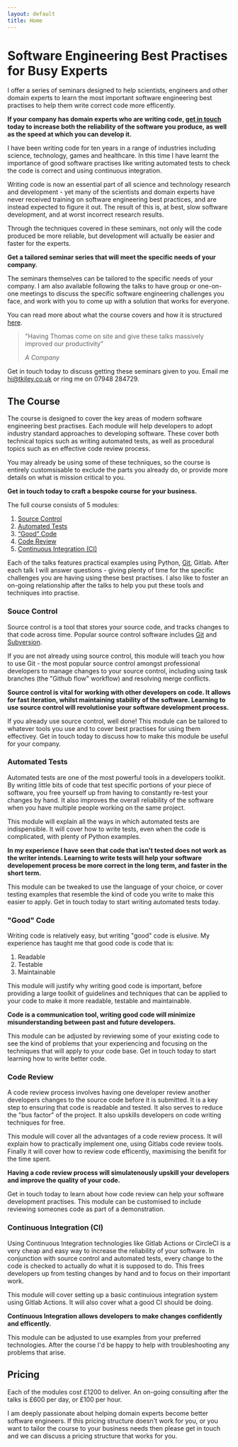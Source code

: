 ```yaml
---
layout: default
title: Home
---
```

# Software Engineering Best Practises for Busy Experts

I offer a series of seminars designed to help scientists, engineers and other domain experts to learn the most important software engineering best practises to help them write correct code more efficently.

**If your company has domain experts who are writing code, [get in touch](mailto:hi@tkiley.co.uk) today to increase both the reliability of the software you produce, as well as the speed at which you can develop it.**

I have been writing code for ten years in a range of industries including science, technology, games and healthcare. In this time I have learnt the importance of good software practises like writing automated tests to check the code is correct and using continuous integration.

Writing code is now an essential part of all science and technology research and development - yet many of the scientists and domain experts have never received training on software engineering best practices, and are instead expected to figure it out. The result of this is, at best, slow software development, and at worst incorrect research results.

Through the techniques covered in these seminars, not only will the code produced be more reliable, but development will actually be easier and faster for the experts.

**Get a tailored seminar series that will meet the specific needs of your company.**

The seminars themselves can be tailored to the specific needs of your company. I am also available following the talks to have group or one-on-one meetings to discuss the specific software engineering challenges you face, and work with you to come up with a solution that works for everyone.

You can read more about what the course covers and how it is structured [here](#the-course).

> "Having Thomas come on site and give these talks massively improved our productivity"
>
> *A Company*

Get in touch today to discuss getting these seminars given to you. Email me [hi@tkiley.co.uk](mailto:hi@tkiley.co.uk) or ring me on 07948 284729.

## The Course

The course is designed to cover the key areas of modern software engineering best practises. Each module will help developers to adopt industry standard approaches to developing software. These cover both technical topics such as writing automated tests, as well as procedural topics such as en effective code review process.

You may already be using some of these techniques, so the course is entirely customsisable to exclude the parts you already do, or provide more details on what is mission critical to you.

**Get in touch today to craft a bespoke course for your business.**

The full course consists of 5 modules:

 1. [Source Control](#source-control)
 2. [Automated Tests](#automated-tests)
 3. [“Good” Code](#good-code)
 4. [Code Review](#code-review)
 5. [Continuous Integration (CI)](#continuous-integration-ci)

 Each of the talks features practical examples using Python, [Git](https://git-scm.com/), Gitlab. After each talk I will answer questions - giving plenty of time for the specific challenges you are having using these best practises. I also like to foster an on-going relationship after the talks to help you put these tools and techniques into practise.

### Souce Control

Source control is a tool that stores your source code, and tracks changes to that code across time. Popular source control software includes [Git](https://git-scm.com/) and [Subversion](https://subversion.apache.org/).

If you are not already using source control, this module will teach you how to use Git - the most popular source control amongst professional developers to manage changes to your source control, including using task branches (the "Github flow" workflow) and resolving merge conflicts.

**Source control is vital for working with other developers on code. It allows for fast iteration, whilst maintaining stability of the software. Learning to use source control will revolutionise your software development process.**

If you already use source control, well done! This module can be tailored to whatever tools you use and to cover best practises for using them effectivey. Get in touch today to discuss how to make this module be useful for your company.

### Automated Tests

Automated tests are one of the most powerful tools in a developers toolkit. By writing little bits of code that test specific portions of your piece of software, you free yourself up from having to constantly re-test your changes by hand. It also improves the overall reliability of the software when you have multiple people working on the same project.

This module will explain all the ways in which automated tests are indispensible. It will cover how to write tests, even when the code is complicated, with plenty of Python examples.

**In my experience I have seen that code that isn't tested does not work as the writer intends. Learning to write tests will help your software developement process be more correct in the long term, and faster in the short term.**

This module can be tweaked to use the language of your choice, or cover testing examples that resemble the kind of code you write to make this easier to apply. Get in touch today to start writing automated tests today.

### "Good" Code

Writing code is relatively easy, but writing "good" code is elusive. My experience has taught me that good code is code that is:

1. Readable
2. Testable
3. Maintainable

This module will justify why writing good code is important, before providing a large toolkit of guidelines and techniques that can be applied to your code to make it more readable, testable and maintainable.

**Code is a communication tool, writing good code will minimize misunderstanding between past and future developers.**

This module can be adjusted by reviewing some of your existing code to see the kind of problems that your experiencing and focusing on the techniques that will apply to your code base. Get in touch today to start learning how to write better code.

### Code Review

A code review process involves having one developer review another developers changes to the source code before it is submitted. It is a key step to ensuring that code is readable and tested. It also serves to reduce the "bus factor" of the project. It also upskills developers on code writing techniques for free.

This module will cover all the advantages of a code review process. It will explain how to practically implement one, using Gitlabs code review tools. Finally it will cover how to review code efficently, maximising the benifit for the time spent.

**Having a code review process will simulatenously upskill your developers and improve the quality of your code.**

Get in touch today to learn about how code review can help your software development practises. This module can be customised to include reviewing someones code as part of a demonstration.

### Continuous Integration (CI)

Using Continuous Integration technologies like Gitlab Actions or CircleCI is a very cheap and easy way to increase the reliability of your software. In conjunction with source control and automated tests, every change to the code is checked to actually do what it is supposed to do. This frees developers up from testing changes by hand and to focus on their important work.

This module will cover setting up a basic continuious integration system using Gitlab Actions. It will also cover what a good CI should be doing.

**Continuous Integration allows developers to make changes confidently and efficently.**

This module can be adjusted to use examples from your preferred technologies. After the course I'd be happy to help with troubleshooting any problems that arise.


## Pricing

Each of the modules cost £1200 to deliver. An on-going consulting after the talks is £600 per day, or £100 per hour.

I am deeply passionate about helping domain experts become better software engineers. If this pricing structure doesn't work for you, or you want to tailor the course to your business needs then please get in touch and we can discuss a pricing structure that works for you.